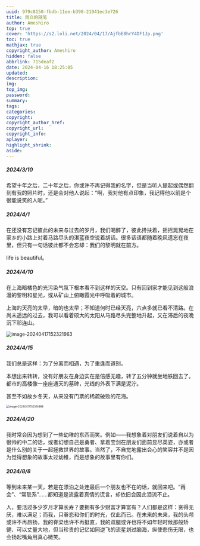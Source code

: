 ```yaml
---
uuid: 979c8150-fbdb-11ee-b398-21941ec3e726
title: 雨白的随笔
author: Ameshiro
top: true
cover: 'https://s2.loli.net/2024/04/17/AjfbE8hrY4DF1Jp.png'
toc: true
mathjax: true
copyright_author: Ameshiro
hidden: false
abbrlink: 715deaf2
date: 2024-04-16 18:25:05
updated:
description:
img:
top_img:
password:
summary:
tags:
categories:
copyright:
copyright_author_href:
copyright_url:
copyright_info:
aplayer:
highlight_shrink:
aside:
---
```


##### 2024/3/10

希望十年之后，二十年之后，你或许不再记得我的名字，但是当听人提起或偶然翻到有我的照片时，还是会对他人说起：“啊，我对他有点印象，我记得他以前是个很能说笑的人呢。”

##### 2024/4/1

在还没有忘记彼此的未来与过去的岁月，我们喝醉了，彼此搀扶着，摇摇晃晃地在家乡的小路上对着马路尽头的湛蓝夜空说着胡话。很多话语都随着晚风遗忘在夜里，但只有一句话彼此都不会忘却：我们的黎明就在前方。

life is beautiful。

##### 2024/4/10

在上海暗橘色的光污染气氛下根本看不到这样的天空。只有回到家才能见到这般浪漫的黎明和星光，或从矿山上俯瞰霞光中呼吸着的城市。

上海的天亮的太早，暗的也太早；不知道何时已经天亮，六点多就已看不清路。在尚未遥远的过去，我可以看着硕大的太阳从马路尽头完整地升起，又在滞后的夜晚沉下祁连山。

<img src="https://s2.loli.net/2024/04/17/HtFnS39dvao6lDs.png" alt="image-20240417152321963" style="zoom: 89%;" />

##### 2024/4/15

我们总是这样：为了分离而相遇，为了重逢而道别。

本想出来转转，没有好朋友在身边实在是倍感无趣，转了五分钟就坐地铁回去了。都市的高楼像一座座通天的墓碑，光线的外表下满是泥泞。

甚至不如故乡冬天，从来没有门票的稀疏破败的花海。

<img src="https://s2.loli.net/2024/04/17/5xWTeRGBptqHdDZ.png" alt="image-20240417152514996" style="zoom:50%;" />



##### 2024/4/20

我时常会因为想到了一些幼稚的东西而笑。例如——我想象着对朋友们说着自以为很帅的中二的话，或者幻想自己是勇者、拿着宝剑在朋友们面前显尽英姿，亦或者是什么别的关于一起拯救世界的故事。当然了，不自觉地露出会心的笑容并不是因为觉得想象的故事太过幼稚，而是想象的故事里有你们。



##### 2024/8/8

等到未来某一天，若是在漂泊之处连最后一个朋友也不在的话，就回来吧。“再会”、“常联系”……都知道是流露着真情的谎言，却依旧会因此泪流不止。

人，要活过多少岁月才算长寿？要拥有多少财富才算富有？人们都是这样：贪得无厌，难以满足；而我，只眷恋和你们的时光，仅此而已。在未来的未来，我的头颅或许不再昂扬，我的脊梁也许不再挺直，我的双腿或许也将不如年轻时候那般矫健、可以丈量大地，但当珍贵的记忆如同逆飞的流星划过脑海，纵使悲伤无限，也会扬起嘴角用真心微笑。
